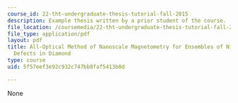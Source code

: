 ```yaml
---
course_id: 22-tht-undergraduate-thesis-tutorial-fall-2015
description: Example thesis written by a prior student of the course.
file_location: /coursemedia/22-tht-undergraduate-thesis-tutorial-fall-2015/5f57eef3e92c932c747bb8faf5413b0d_MIT22_THTF15_thesis_ex2.pdf
file_type: application/pdf
layout: pdf
title: All-Optical Method of Nanoscale Magnetometry for Ensembles of Nitrogen-Vacancy
  Defects in Diamond
type: course
uid: 5f57eef3e92c932c747bb8faf5413b0d

---
```

None
